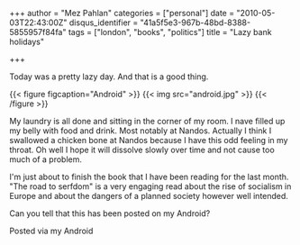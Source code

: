 +++
author = "Mez Pahlan"
categories = ["personal"]
date = "2010-05-03T22:43:00Z"
disqus_identifier = "41a5f5e3-967b-48bd-8388-5855957f84fa"
tags = ["london", "books", "politics"]
title = "Lazy bank holidays"

+++

Today was a pretty lazy day. And that is a good thing.

{{< figure figcaption="Android" >}}
    {{< img src="android.jpg" >}}
{{< /figure >}}

<!--more-->

My laundry is all done and sitting in the corner of my room. I nave filled up my belly with food and drink. Most notably
at Nandos. Actually I think I swallowed a chicken bone at Nandos because I have this odd feeling in my throat. Oh well I
hope it will dissolve slowly over time and not cause too much of a problem.

I'm just about to finish the book that I have been reading for the last month. "The road to serfdom" is a very engaging
read about the rise of socialism in Europe and about the dangers of a planned society however well intended.

Can you tell that this has been posted on my Android?

Posted via my Android
